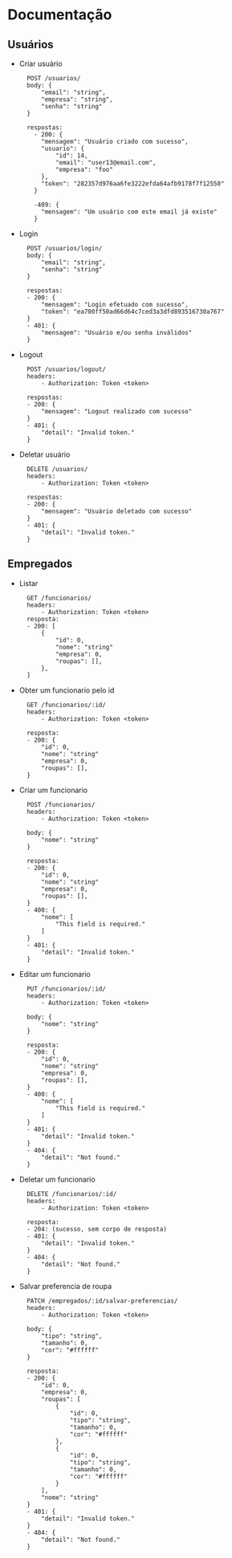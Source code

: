 # Documentação

## Usuários

- Criar usuário

        POST /usuarios/
        body: {
            "email": "string",
            "empresa": "string",
            "senha": "string"
        }

        respostas:
          - 200: {
            "mensagem": "Usuário criado com sucesso",
            "usuario": {
                "id": 14,
                "email": "user13@email.com",
                "empresa": "foo"
            },
            "token": "282357d976aa6fe3222efda64afb9178f7f12550"
          }

          -409: {
            "mensagem": "Um usuário com este email já existe"
          }

- Login

        POST /usuarios/login/
        body: {
            "email": "string",
            "senha": "string"
        }

        respostas: 
        - 200: {
            "mensagem": "Login efetuado com sucesso",
            "token": "ea700ff50ad66d64c7ced3a3dfd893516730a767"
        }
        - 401: {
            "mensagem": "Usuário e/ou senha inválidos"
        }

- Logout

        POST /usuarios/logout/
        headers:
            - Authorization: Token <token>
        
        respostas:
        - 200: {
            "mensagem": "Logout realizado com sucesso"
        }
        - 401: {
            "detail": "Invalid token."
        }

- Deletar usuário

        DELETE /usuarios/
        headers:
            - Authorization: Token <token>
        
        respostas:
        - 200: {
            "mensagem": "Usuário deletado com sucesso"
        }
        - 401: {
            "detail": "Invalid token."
        }

## Empregados
- Listar

        GET /funcionarios/
        headers:
            - Authorization: Token <token>
        resposta:
        - 200: [
            {
                "id": 0,
                "nome": "string"
                "empresa": 0,
                "roupas": [],
            },
        ]

- Obter um funcionario pelo id

        GET /funcionarios/:id/
        headers:
            - Authorization: Token <token>

        resposta:
        - 200: {
            "id": 0,
            "nome": "string"
            "empresa": 0,
            "roupas": [],
        }

- Criar um funcionario

        POST /funcionarios/
        headers:
            - Authorization: Token <token>
        
        body: {
            "nome": "string"
        }

        resposta:
        - 200: {
            "id": 0,
            "nome": "string"
            "empresa": 0,
            "roupas": [],
        }
        - 400: {
            "nome": [
                "This field is required."
            ]
        }
        - 401: {
            "detail": "Invalid token."
        }

- Editar um funcionario

        PUT /funcionarios/:id/
        headers:
            - Authorization: Token <token>

        body: {
            "nome": "string"
        }

        resposta:
        - 200: {
            "id": 0,
            "nome": "string"
            "empresa": 0,
            "roupas": [],
        }
        - 400: {
            "nome": [
                "This field is required."
            ]
        }
        - 401: {
            "detail": "Invalid token."
        }
        - 404: {
            "detail": "Not found."
        }

- Deletar um funcionario

        DELETE /funcionarios/:id/
        headers:
            - Authorization: Token <token>

        resposta:
        - 204: (sucesso, sem corpo de resposta)
        - 401: {
            "detail": "Invalid token."
        }
        - 404: {
            "detail": "Not found."
        }

- Salvar preferencia de roupa

        PATCH /empregados/:id/salvar-preferencias/
        headers:
            - Authorization: Token <token>

        body: {
            "tipo": "string",
            "tamanho": 0,
            "cor": "#ffffff"
        }

        resposta:
        - 200: {
            "id": 0,
            "empresa": 0,
            "roupas": [
                {
                    "id": 0,
                    "tipo": "string",
                    "tamanho": 0,
                    "cor": "#ffffff"
                },
                {
                    "id": 0,
                    "tipo": "string",
                    "tamanho": 0,
                    "cor": "#ffffff"
                }
            ],
            "nome": "string"
        }
        - 401: {
            "detail": "Invalid token."
        }
        - 404: {
            "detail": "Not found."
        }
